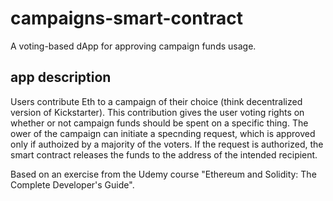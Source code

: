 # campaigns-smart-contract
A voting-based dApp for approving campaign funds usage.

## app description
Users contribute Eth to a campaign of their choice (think decentralized version of Kickstarter). This contribution gives the user voting rights on whether or not campaign funds should be spent on a specific thing. The ower of the campaign can initiate a specnding request, which is approved only if authoized by a majority of the voters. If the request is authorized, the smart contract releases the funds to the address of the intended recipient.

Based on an exercise from the Udemy course "Ethereum and Solidity: The Complete Developer's Guide".
